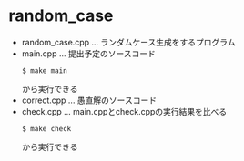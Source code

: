 # random_case
- random_case.cpp ... ランダムケース生成をするプログラム
- main.cpp ... 提出予定のソースコード  
  ```shell
  $ make main
  ```
  から実行できる
- correct.cpp ... 愚直解のソースコード
- check.cpp ... main.cppとcheck.cppの実行結果を比べる
  ```shell
  $ make check
  ```
  から実行できる
